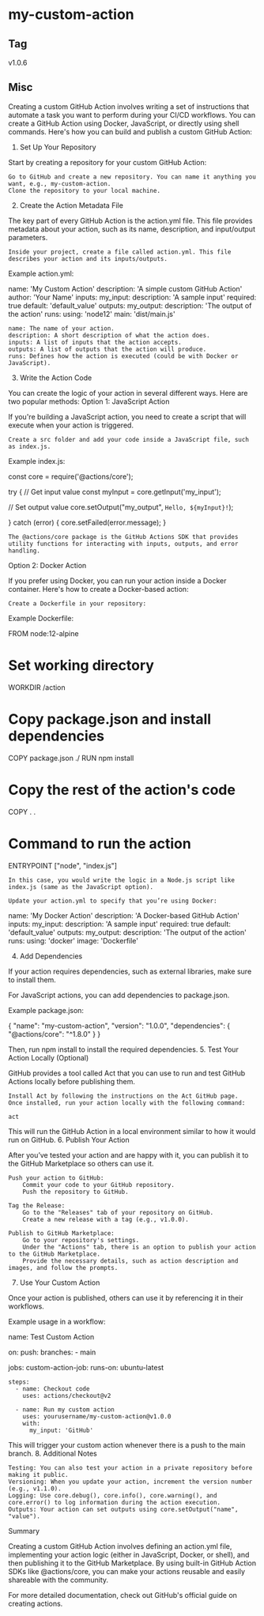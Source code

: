 # my-custom-action

## Tag
v1.0.6
## Misc
Creating a custom GitHub Action involves writing a set of instructions that automate a task you want to perform during your CI/CD workflows. You can create a GitHub Action using Docker, JavaScript, or directly using shell commands. Here's how you can build and publish a custom GitHub Action:
1. Set Up Your Repository

Start by creating a repository for your custom GitHub Action:

    Go to GitHub and create a new repository. You can name it anything you want, e.g., my-custom-action.
    Clone the repository to your local machine.

2. Create the Action Metadata File

The key part of every GitHub Action is the action.yml file. This file provides metadata about your action, such as its name, description, and input/output parameters.

    Inside your project, create a file called action.yml. This file describes your action and its inputs/outputs.

Example action.yml:

name: 'My Custom Action'
description: 'A simple custom GitHub Action'
author: 'Your Name'
inputs:
  my_input:
    description: 'A sample input'
    required: true
    default: 'default_value'
outputs:
  my_output:
    description: 'The output of the action'
runs:
  using: 'node12'
  main: 'dist/main.js'

    name: The name of your action.
    description: A short description of what the action does.
    inputs: A list of inputs that the action accepts.
    outputs: A list of outputs that the action will produce.
    runs: Defines how the action is executed (could be with Docker or JavaScript).

3. Write the Action Code

You can create the logic of your action in several different ways. Here are two popular methods:
Option 1: JavaScript Action

If you're building a JavaScript action, you need to create a script that will execute when your action is triggered.

    Create a src folder and add your code inside a JavaScript file, such as index.js.

Example index.js:

const core = require('@actions/core');

try {
  // Get input value
  const myInput = core.getInput('my_input');
  
  // Set output value
  core.setOutput("my_output", `Hello, ${myInput}!`);

} catch (error) {
  core.setFailed(error.message);
}

    The @actions/core package is the GitHub Actions SDK that provides utility functions for interacting with inputs, outputs, and error handling.

Option 2: Docker Action

If you prefer using Docker, you can run your action inside a Docker container. Here's how to create a Docker-based action:

    Create a Dockerfile in your repository:

Example Dockerfile:

FROM node:12-alpine

# Set working directory
WORKDIR /action

# Copy package.json and install dependencies
COPY package.json ./
RUN npm install

# Copy the rest of the action's code
COPY . .

# Command to run the action
ENTRYPOINT ["node", "index.js"]

    In this case, you would write the logic in a Node.js script like index.js (same as the JavaScript option).

    Update your action.yml to specify that you’re using Docker:

name: 'My Docker Action'
description: 'A Docker-based GitHub Action'
inputs:
  my_input:
    description: 'A sample input'
    required: true
    default: 'default_value'
outputs:
  my_output:
    description: 'The output of the action'
runs:
  using: 'docker'
  image: 'Dockerfile'

4. Add Dependencies

If your action requires dependencies, such as external libraries, make sure to install them.

For JavaScript actions, you can add dependencies to package.json.

Example package.json:

{
  "name": "my-custom-action",
  "version": "1.0.0",
  "dependencies": {
    "@actions/core": "^1.8.0"
  }
}

Then, run npm install to install the required dependencies.
5. Test Your Action Locally (Optional)

GitHub provides a tool called Act that you can use to run and test GitHub Actions locally before publishing them.

    Install Act by following the instructions on the Act GitHub page.
    Once installed, run your action locally with the following command:

    act

This will run the GitHub Action in a local environment similar to how it would run on GitHub.
6. Publish Your Action

After you’ve tested your action and are happy with it, you can publish it to the GitHub Marketplace so others can use it.

    Push your action to GitHub:
        Commit your code to your GitHub repository.
        Push the repository to GitHub.

    Tag the Release:
        Go to the "Releases" tab of your repository on GitHub.
        Create a new release with a tag (e.g., v1.0.0).

    Publish to GitHub Marketplace:
        Go to your repository's settings.
        Under the "Actions" tab, there is an option to publish your action to the GitHub Marketplace.
        Provide the necessary details, such as action description and images, and follow the prompts.

7. Use Your Custom Action

Once your action is published, others can use it by referencing it in their workflows.

Example usage in a workflow:

name: Test Custom Action

on:
  push:
    branches:
      - main

jobs:
  custom-action-job:
    runs-on: ubuntu-latest

    steps:
      - name: Checkout code
        uses: actions/checkout@v2

      - name: Run my custom action
        uses: yourusername/my-custom-action@v1.0.0
        with:
          my_input: 'GitHub'

This will trigger your custom action whenever there is a push to the main branch.
8. Additional Notes

    Testing: You can also test your action in a private repository before making it public.
    Versioning: When you update your action, increment the version number (e.g., v1.1.0).
    Logging: Use core.debug(), core.info(), core.warning(), and core.error() to log information during the action execution.
    Outputs: Your action can set outputs using core.setOutput("name", "value").

Summary

Creating a custom GitHub Action involves defining an action.yml file, implementing your action logic (either in JavaScript, Docker, or shell), and then publishing it to the GitHub Marketplace. By using built-in GitHub Action SDKs like @actions/core, you can make your actions reusable and easily shareable with the community.

For more detailed documentation, check out GitHub's official guide on creating actions.
